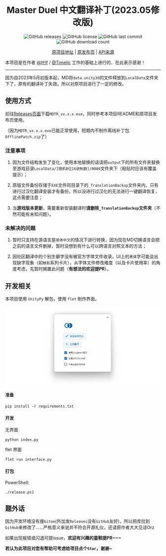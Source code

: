 <h1 align="center">Master Duel 中文翻译补丁(2023.05修改版)</h1>
<div align="center">

![GitHub releases](https://img.shields.io/github/v/release/mikualpha/master-duel-chinese-switch?style=flat-square)
![GitHub license](https://img.shields.io/github/license/mikualpha/master-duel-chinese-switch?style=flat-square)
![GitHub last commit](https://img.shields.io/github/last-commit/mikualpha/master-duel-chinese-switch?style=flat-square)
![GitHub download count](https://img.shields.io/github/downloads/mikualpha/master-duel-chinese-switch/total?style=flat-square)

[原项目地址](https://gitee.com/fetiss/master-duel-chinese-switch) | [原发布页](https://www.bilibili.com/read/cv21869124) | [API来源](https://ygocdb.com/)
  
</div>

本项目是在作者 [@叶lf](https://space.bilibili.com/23834819) / [@Timelic](https://space.bilibili.com/8664322) 工作的基础上进行的，在此表示感谢！

----

因为自2023年5月初版本起，MD将`data.unity3d`的文件释放到`LocalData`文件夹下了，原有的翻译补丁失效。所以对原项目进行了一定的修改。

## 使用方式
前往[Releases页面](https://github.com/mikualpha/master-duel-chinese-switch/releases)下载`MDTR_vx.x.x.exe`，同时参考本项目README和原项目发布页使用。

（因为`MDTR_vx.x.x.exe`已能正常使用，短期内不制作离线补丁包`OfflinePatch.zip`了）

### 注意事项
1. 因为文件结构发生了变化，使用本地替换的话请把`output`下的所有文件夹替换至游戏目录`LocalData/[随机8位16进制数]/0000`文件夹下（粘贴时应该有覆盖提示）；

2. 原版文件备份存储于`EXE`文件同目录下的`_TranslationBackup`文件夹内，只有进行过汉化翻译安装才有备份，所以没进行过汉化的无法进行一键翻译恢复，这点需要注意；

3. 当**游戏版本更新**，需要重新安装翻译时**请删除`_TranslationBackup`文件夹**（不然可能有未知问题）。

### 未解决的问题
1. 暂时只支持在源语言是`简体中文`的情况下进行转换，因为现在MD切换语言会把之前的语言文件删掉，暂时没想到有什么可以跨语言对照文本的方法；

2. 因社区翻译中的个别生僻字没有被官方字体文件收录，UI上的`黑体`字可能会出现缺字现象（如`魊影`系列卡片），从字体文件修改难度（以及卡片使用率）的角度考虑，先暂时搁置此问题（**有想法的欢迎提PR**）。

## 开发相关
本项目使用 `UnityPy` 解包，使用 `flet` 制作界面。

![](./images/display.jpg)
#### 准备

```
pip install -r requirements.txt
```

#### 开发

无界面

```
python index.py
```

flet 界面

```
flet run interface.py
```

#### 打包

PowerShell:

```
./release.ps1
```

## 题外话
因为开发环境没有接`Gitee`(外加发`Releases`没有`GitHub`友好)，所以把库拉到`GitHub`来修改了……严格意义来说并不符合开源礼仪，还请原作者大大见谅Orz

如果出现报错或闪退可提issue，**欢迎有兴趣的童鞋提PR~~~**

**若认为此项目对您有帮助可考虑给项目点个`Star`，谢谢~**
